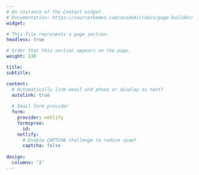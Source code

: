 ```yaml
---
# An instance of the Contact widget.
# Documentation: https://sourcethemes.com/academic/docs/page-builder/
widget: 

# This file represents a page section.
headless: true

# Order that this section appears on the page.
weight: 130

title: 
subtitle:

content:
  # Automatically link email and phone or display as text?
  autolink: true
  
  # Email form provider
  form:
    provider: netlify
    formspree:
      id:
    netlify:
      # Enable CAPTCHA challenge to reduce spam?
      captcha: false
  
design:
  columns: '2'
---
```

